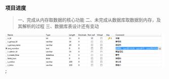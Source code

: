 ### 项目进度
> 一、完成从内存取数据的核心功能
> 二、未完成从数据库取数据到内存，及其解析的过程
> 三、数据库表设计还有变动 

![table:app_groupandmember](https://github.com/carsonWuu/openfire/blob/master/programme/groupFunction/app_groupandmember.png);